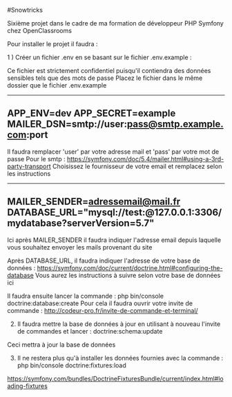 #Snowtricks

Sixième projet dans le cadre de ma formation de développeur PHP Symfony chez OpenClassrooms

Pour installer le projet il faudra :

1 ) Créer un fichier .env en se basant sur le fichier .env.example :

Ce fichier est strictement confidentiel puisqu'il contiendra des données sensibles
tels que des mots de passe
Placez le fichier dans le même dossier que le fichier .env.example

---------------------------------------
APP_ENV=dev
APP_SECRET=example
MAILER_DSN=smtp://user:pass@smtp.example.com:port
---------------------------------------

Il faudra remplacer 'user' par votre adresse mail et 'pass' par votre mot de passe
Pour le smtp : https://symfony.com/doc/5.4/mailer.html#using-a-3rd-party-transport
Choisissez le fournisseur de votre email et remplacez selon les instructions

---------------------------------------
MAILER_SENDER=adressemail@mail.fr
DATABASE_URL="mysql://test:@127.0.0.1:3306/mydatabase?serverVersion=5.7"
---------------------------------------

Ici après MAILER_SENDER il faudra indiquer l'adresse email depuis laquelle vous souhaitez envoyer les mails provenant du site

Après DATABASE_URL, il faudra indiquer l'adresse de votre base de données : 
https://symfony.com/doc/current/doctrine.html#configuring-the-database
Vous aurez les instructions à suivre selon votre base de données ici

Il faudra ensuite lancer la commande : php bin/console doctrine:database:create
Pour cela il faudra ouvrir votre invite de commande :
http://codeur-pro.fr/invite-de-commande-et-terminal/



2) Il faudra mettre la base de données à jour en utilisant à nouveau l'invite de commandes et lancer :
doctrine:schema:update 

Ceci mettra à jour la base de données

3) Il ne restera plus qu'à installer les données fournies avec la commande :
php bin/console doctrine:fixtures:load

https://symfony.com/bundles/DoctrineFixturesBundle/current/index.html#loading-fixtures

